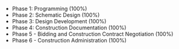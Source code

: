 - Phase 1: Programming (100%)
- Phase 2: Schematic Design (100%)
- Phase 3: Design Development (100%)
- Phase 4: Construction Documentation (100%)
- Phase 5 - Bidding and Construction Contract Negotiation (100%)
- Phase 6 - Construction Administration (100%)